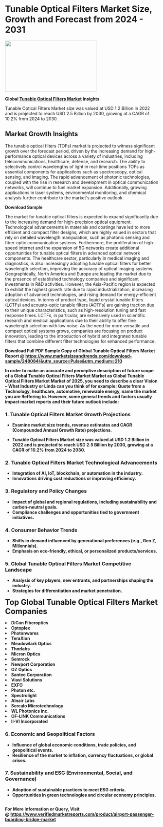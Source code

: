 <H1>Tunable Optical Filters Market Size, Growth and Forecast from 2024 - 2031</H1><img class="aligncenter size-medium wp-image-584254" src="https://thirdeyenews.in/wp-content/uploads/2024/09/Global-Market-Research-300x168.jpeg" alt="" width="300" height="168" /><p><strong>Global&nbsp;<a href="https://www.marketsizeandtrends.com/download-sample/248084/&amp;utm_source=Pulse&amp;utm_medium=210">Tunable Optical Filters Market</a> Insights</strong></p><p>Tunable Optical Filters Market size was valued at USD 1.2 Billion in 2022 and is projected to reach USD 2.5 Billion by 2030, growing at a CAGR of 10.2% from 2024 to 2030.</p><p><h2>Market Growth Insights</h2> <p>The tunable optical filters (TOFs) market is projected to witness significant growth over the forecast period, driven by the increasing demand for high-performance optical devices across a variety of industries, including telecommunications, healthcare, defense, and research. The ability to selectively control wavelengths of light in real-time positions TOFs as essential components for applications such as spectroscopy, optical sensing, and imaging. The rapid advancement of photonic technologies, coupled with the rise in research and development in optical communication networks, will continue to fuel market expansion. Additionally, growing applications in laser systems, environmental monitoring, and chemical analysis further contribute to the market's positive outlook.</p> <p><strong>Download Sample</strong></p> <p>The market for tunable optical filters is expected to expand significantly due to the increasing demand for high-precision optical equipment. Technological advancements in materials and coatings have led to more efficient and compact filter designs, which are highly valued in sectors that rely on detailed wavelength manipulation, such as photonic sensing and fiber-optic communication systems. Furthermore, the proliferation of high-speed internet and the expansion of 5G networks create additional opportunities for tunable optical filters in advanced optical network components. The healthcare sector, particularly in medical imaging and diagnostics, is also increasingly adopting tunable optical filters for better wavelength selection, improving the accuracy of optical imaging systems. Geographically, North America and Europe are leading the market due to the presence of established technology companies and significant investments in R&D activities. However, the Asia-Pacific region is expected to exhibit the highest growth rate due to rapid industrialization, increasing adoption of advanced technologies, and rising demand for energy-efficient optical devices. In terms of product type, liquid crystal tunable filters (LCTFs) and acousto-optic tunable filters (AOTFs) are gaining traction due to their unique characteristics, such as high-resolution tuning and fast response times. LCTFs, in particular, are extensively used in scientific research and medical applications due to their ability to offer fine wavelength selection with low noise. As the need for more versatile and compact optical systems grows, companies are focusing on product innovation, leading to the introduction of hybrid and integrated tunable filters that combine different filter technologies for enhanced performance. <p><strong></p><p><span class=""><strong>Download Full PDF Sample Copy of Global Tunable Optical Filters Market Report</strong> @ <a href="https://www.marketsizeandtrends.com/download-sample/248084/&amp;utm_source=Pulse&amp;utm_medium=210" target="_blank">https://www.marketsizeandtrends.com/download-sample/248084/&amp;utm_source=Pulse&amp;utm_medium=210</a></span></p><p>In order to make an accurate and perceptive description of future scope of a Global&nbsp;Tunable Optical Filters Market Market as Global&nbsp;Tunable Optical Filters Market Market of 2025, you need to describe a clear Vision &ndash; What Industry or Linda can you think of for example: Quote from a Technology, healthcare, automotive, renewable energy, name the market you are Reffering to. However, some general trends and factors usually impact market reports and their future outlook include:</p><h3>1.&nbsp;<strong>Tunable Optical Filters Market Growth Projections</strong></h3><ul><li>Examine market size trends, revenue estimates and CAGR (Compounded Annual Growth Rate) projections.</li><li><p>Tunable Optical Filters Market size was valued at USD 1.2 Billion in 2022 and is projected to reach USD 2.5 Billion by 2030, growing at a CAGR of 10.2% from 2024 to 2030.</p></li></ul><h3>2.&nbsp;<strong>Tunable Optical Filters Market Technological Advancements</strong></h3><ul><li>Integration of AI, IoT, blockchain, or automation in the industry.</li><li>Innovations driving cost reductions or improving efficiency.</li></ul><h3>3.&nbsp;<strong>Regulatory and Policy Changes</strong></h3><ul><li>Impact of global and regional regulations, including sustainability and carbon-neutral goals.</li><li>Compliance challenges and opportunities tied to government initiatives.</li></ul><h3>4.&nbsp;<strong>Consumer Behavior Trends</strong></h3><ul><li>Shifts in demand influenced by generational preferences (e.g., Gen Z, Millennials).</li><li>Emphasis on eco-friendly, ethical, or personalized products/services.</li></ul><h3>5.&nbsp;<strong>Global Tunable Optical Filters Market Competitive Landscape</strong></h3><ul><li>Analysis of key players, new entrants, and partnerships shaping the industry.</li><li>Strategies for differentiation and market penetration.</li></ul><p data-pm-slice="1 1 []"><span style="color: inherit; font-family: inherit; font-size: 25px;">Top Global Tunable Optical Filters Market Companies</span></p><div class="" data-test-id=""><p><li>DiCon Fiberoptics</li><li> Optoplex</li><li> Photonwares</li><li> TeraXion</li><li> Meadowlark Optics</li><li> Thorlabs</li><li> Micron Optics</li><li> Semrock</li><li> Newport Corporation</li><li> OZ Optics</li><li> Santec Corporation</li><li> Viavi Solutions</li><li> EXFO</li><li> Photon etc.</li><li> Spectrolight</li><li> Alnair Labs</li><li> Sercalo Microtechnology</li><li> WL Photonics Inc.</li><li> OF-LINK Communications</li><li> II-VI Incorporated</li></p></div><h3>6.&nbsp;<strong>Economic and Geopolitical Factors</strong></h3><ul><li>Influence of global economic conditions, trade policies, and geopolitical events.</li><li>Resilience of the market to inflation, currency fluctuations, or global crises.</li></ul><h3>7.&nbsp;<strong>Sustainability and ESG (Environmental, Social, and Governance)</strong></h3><ul><li>Adoption of sustainable practices to meet ESG criteria.</li><li>Opportunities in green technologies and circular economy principles.</li></ul><h2><strong style="font-size: 14px;">For More Information or Query, Visit @&nbsp;</strong><a style="background-color: #ffffff; font-size: 14px;" href="https://www.marketsizeandtrends.com/report/tunable-optical-filters-market/" target="_blank">https://www.verifiedmarketreports.com/product/airport-passenger-boarding-bridge-market</a></h2>
